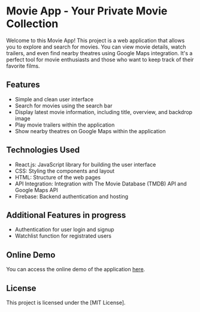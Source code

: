 # Movie App - Your Private Movie Collection

Welcome to this Movie App! This project is a web application that allows you to explore and search for movies. You can view movie details, watch trailers, and even find nearby theatres using Google Maps integration. It's a perfect tool for movie enthusiasts and those who want to keep track of their favorite films.

## Features

- Simple and clean user interface
- Search for movies using the search bar
- Display latest movie information, including title, overview, and backdrop image
- Play movie trailers within the application
- Show nearby theatres on Google Maps within the application

## Technologies Used

- React.js: JavaScript library for building the user interface
- CSS: Styling the components and layout
- HTML: Structure of the web pages
- API Integration: Integration with The Movie Database (TMDB) API and Google Maps API
- Firebase: Backend authentication and hosting

## Additional Features in progress

- Authentication for user login and signup
- Watchlist function for registrated users

## Online Demo

You can access the online demo of the application [here](http://movie.wlkevin.com/).

## License

This project is licensed under the [MIT License].
